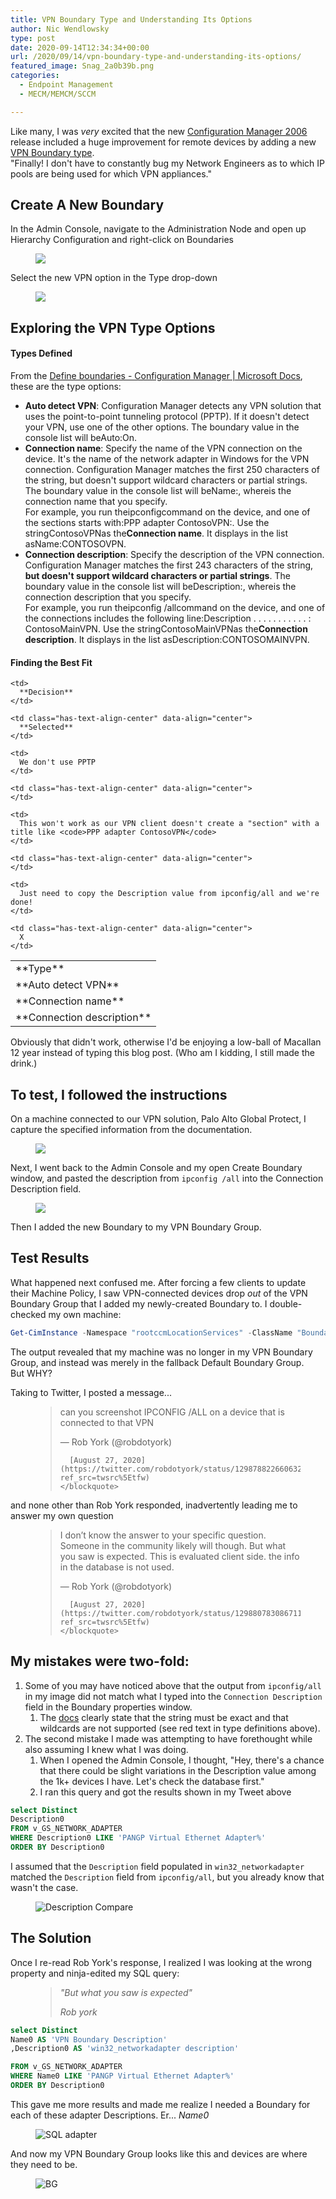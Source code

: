 ```yaml
---
title: VPN Boundary Type and Understanding Its Options
author: Nic Wendlowsky
type: post
date: 2020-09-14T12:34:34+00:00
url: /2020/09/14/vpn-boundary-type-and-understanding-its-options/
featured_image: Snag_2a0b39b.png
categories:
  - Endpoint Management
  - MECM/MEMCM/SCCM

---
```

Like many, I was _very_ excited that the new [Configuration Manager 2006](https://docs.microsoft.com/en-us/mem/configmgr/core/plan-design/changes/whats-new-in-version-2006#vpn-boundary-type) release included a huge improvement for remote devices by adding a new [VPN Boundary type](https://docs.microsoft.com/en-us/mem/configmgr/core/servers/deploy/configure/boundaries#vpn).  
"Finally! I don't have to constantly bug my Network Engineers as to which IP pools are being used for which VPN appliances."

## Create A New Boundary

In the Admin Console, navigate to the Administration Node and open up Hierarchy Configuration and right-click on Boundaries<figure class="wp-block-image size-large">

![](image-2.png) </figure> 

Select the new VPN option in the Type drop-down<figure class="wp-block-image size-large">

![](image-3.png) </figure> 

## Exploring the VPN Type Options

#### Types Defined

From the [Define boundaries - Configuration Manager | Microsoft Docs](https://docs.microsoft.com/en-us/mem/configmgr/core/servers/deploy/configure/boundaries#vpn), these are the type options:

  * **Auto detect VPN**: Configuration Manager detects any VPN solution that uses the point-to-point tunneling protocol (PPTP). If it doesn't detect your VPN, use one of the other options. The boundary value in the console list will beAuto:On.
  * **Connection name**: Specify the name of the VPN connection on the device. It's the name of the network adapter in Windows for the VPN connection. Configuration Manager matches the first 250 characters of the string, but doesn't support wildcard characters or partial strings. The boundary value in the console list will beName:<name>, where<name>is the connection name that you specify.  
    For example, you run theipconfigcommand on the device, and one of the sections starts with:PPP adapter ContosoVPN:. Use the stringContosoVPNas the**Connection name**. It displays in the list asName:CONTOSOVPN.
  * **Connection description**: Specify the description of the VPN connection. Configuration Manager matches the first 243 characters of the string, <span class="has-inline-color has-vivid-red-color">**but doesn't support wildcard characters or partial strings**</span>. The boundary value in the console list will beDescription:<description>, where<description>is the connection description that you specify.  
    For example, you run theipconfig /allcommand on the device, and one of the connections includes the following line:Description . . . . . . . . . . . : ContosoMainVPN. Use the stringContosoMainVPNas the**Connection description**. It displays in the list asDescription:CONTOSOMAINVPN.

#### Finding the Best Fit<figure class="wp-block-table">

<table>
  <tr>
    <td>
      **Type**
    </td>
    
    <td>
      **Decision**
    </td>
    
    <td class="has-text-align-center" data-align="center">
      **Selected**
    </td>
  </tr>
  
  <tr>
    <td>
      **Auto detect VPN**
    </td>
    
    <td>
      We don't use PPTP
    </td>
    
    <td class="has-text-align-center" data-align="center">
    </td>
  </tr>
  
  <tr>
    <td>
      **Connection name**
    </td>
    
    <td>
      This won't work as our VPN client doesn't create a "section" with a title like <code>PPP adapter ContosoVPN</code>
    </td>
    
    <td class="has-text-align-center" data-align="center">
    </td>
  </tr>
  
  <tr>
    <td>
      **Connection description**
    </td>
    
    <td>
      Just need to copy the Description value from ipconfig/all and we're done!
    </td>
    
    <td class="has-text-align-center" data-align="center">
      X
    </td>
  </tr>
</table></figure> 

<p class="has-black-color has-cyan-bluish-gray-background-color has-text-color has-background">
  Obviously that didn't work, otherwise I'd be enjoying a low-ball of Macallan 12 year instead of typing this blog post. (Who am I kidding, I still made the drink.)
</p>

## To test, I followed the instructions

On a machine connected to our VPN solution, Palo Alto Global Protect, I capture the specified information from the documentation.<figure class="wp-block-image size-full is-resized">

[![](2020-09-13_9-33-39.png)][2]</figure> 

Next, I went back to the Admin Console and my open Create Boundary window, and pasted the description from `ipconfig /all` into the Connection Description field.<figure class="wp-block-image size-full">

![](image-4.png) </figure> 

Then I added the new Boundary to my VPN Boundary Group.

## Test Results

What happened next confused me. After forcing a few clients to update their Machine Policy, I saw VPN-connected devices drop _out_ of the VPN Boundary Group that I added my newly-created Boundary to. I double-checked my own machine:


  ```powershell 
Get-CimInstance -Namespace "rootccmLocationServices" -ClassName "BoundaryGroupCache"
```

The output revealed that my machine was no longer in my VPN Boundary Group, and instead was merely in the fallback Default Boundary Group.  
But WHY?

Taking to Twitter, I posted a message...<figure class="wp-block-embed-twitter wp-block-embed is-type-rich is-provider-twitter">

<div class="wp-block-embed__wrapper">
  <div class="x-embed x-is-rich x-is-twitter">
    <blockquote class="twitter-tweet" data-width="550" data-dnt="true">
      <p lang="en" dir="ltr">
        can you screenshot IPCONFIG /ALL on a device that is connected to that VPN
      </p>&mdash; Rob York (@robdotyork) 
      
      [August 27, 2020](https://twitter.com/robdotyork/status/1298788226606329858?ref_src=twsrc%5Etfw)
    </blockquote>
  
</div></figure> 

and none other than Rob York responded, inadvertently leading me to answer my own question<figure class="wp-block-embed-twitter wp-block-embed is-type-rich is-provider-twitter">

<div class="wp-block-embed__wrapper">
  <div class="x-embed x-is-rich x-is-twitter">
    <blockquote class="twitter-tweet" data-width="550" data-dnt="true">
      <p lang="en" dir="ltr">
        I don’t know the answer to your specific question. Someone in the community likely will though. But what you saw is expected. This is evaluated client side. the info in the database is not used.
      </p>&mdash; Rob York (@robdotyork) 
      
      [August 27, 2020](https://twitter.com/robdotyork/status/1298807830867111938?ref_src=twsrc%5Etfw)
    </blockquote>
  </div>
</div></figure> 

## My mistakes were two-fold:

  1. Some of you may have noticed above that the output from `ipconfig/all` in my image did not match what I typed into the `Connection Description` field in the Boundary properties window.
      1. The [docs](https://docs.microsoft.com/en-us/mem/configmgr/core/servers/deploy/configure/boundaries#vpn) clearly state that the string must be exact and that wildcards are not supported (see red text in type definitions above).
  2. The second mistake I made was attempting to have forethought while also assuming I knew what I was doing.
      1. When I opened the Admin Console, I thought, "Hey, there's a chance that there could be slight variations in the Description value among the 1k+ devices I have. Let's check the database first."
      2. I ran this query and got the results shown in my Tweet above

```sql
select Distinct
Description0
FROM v_GS_NETWORK_ADAPTER
WHERE Description0 LIKE 'PANGP Virtual Ethernet Adapter%'
ORDER BY Description0
```

I assumed that the `Description` field populated in `win32_networkadapter` matched the `Description` field from `ipconfig/all`, but you already know that wasn't the case.<figure class="wp-block-image size-full is-resized">

![Description Compare](Snag_2984151.png) </figure> 

## The Solution

Once I re-read Rob York's response, I realized I was looking at the wrong property and ninja-edited my SQL query:<figure class="wp-block-pullquote">

> _"But what you saw is expected"_
> 
> <cite>Rob york</cite></figure> 

```sql
select Distinct
Name0 AS 'VPN Boundary Description'
,Description0 AS 'win32_networkadapter description'

FROM v_GS_NETWORK_ADAPTER
WHERE Name0 LIKE 'PANGP Virtual Ethernet Adapter%'
ORDER BY Description0
```

This gave me more results and made me realize I needed a Boundary for each of these adapter Descriptions. Er... _Name0_<figure class="wp-block-image size-full is-resized">

![SQL adapter](Snag_29cce99.png) </figure> 

And now my VPN Boundary Group looks like this and devices are where they need to be.<figure class="wp-block-image size-full is-resized">

![BG](Snag_2a0b39b.png) </figure>


 [2]: https://www.sysmansquad.com/?attachment_id=1747

